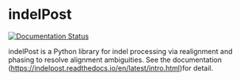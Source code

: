 # indelPost

[![Documentation Status](https://readthedocs.org/projects/indelpost/badge/?version=latest)](https://indelpost.readthedocs.io/en/latest/?badge=latest)

indelPost is a Python library for indel processing via realignment and phasing to resolve alignment ambiguities. See the  documentation (https://indelpost.readthedocs.io/en/latest/intro.html)for detail.

 
